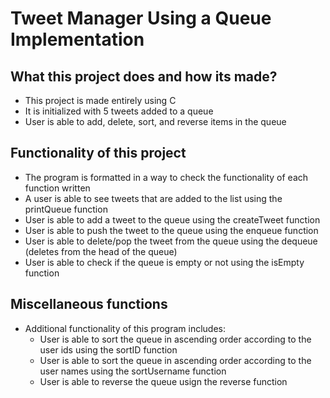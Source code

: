 # Tweet Manager Using a Queue Implementation

## What this project does and how its made?
* This project is made entirely using C
* It is initialized with 5 tweets added to a queue
* User is able to add, delete, sort, and reverse items in the queue

## Functionality of this project
* The program is formatted in a way to check the functionality of each function written
* A user is able to see tweets that are added to the list using the printQueue function 
* User is able to add a tweet to the queue using the createTweet function
* User is able to push the tweet to the queue using the enqueue function
* User is able to delete/pop the tweet from the queue using the dequeue (deletes from the head of the queue)
* User is able to check if the queue is empty or not using the isEmpty function

## Miscellaneous functions
* Additional functionality of this program includes:
   * User is able to sort the queue in ascending order according to the user ids using the sortID function
   * User is able to sort the queue in ascending order according to the user names using the sortUsername function
   * User is able to reverse the queue usign the reverse function


